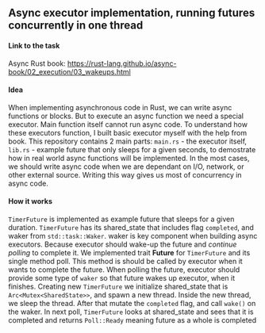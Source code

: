 ## Async executor implementation, running futures concurrently in one thread

#### Link to the task
Async Rust book:
https://rust-lang.github.io/async-book/02_execution/03_wakeups.html

#### Idea
When implementing asynchronous code in Rust, we can write async functions or blocks. But to execute an async function we need a special executor. Main function itself cannot run async code. To understand how these executors function, I built basic executor myself with the help from book.
This repository contains 2 main parts: ```main.rs``` - the executor itself, ```lib.rs``` - example future that only sleeps for a given seconds, to demostrate how in real world async functions will be implemented. In the most cases, we should write async code when we are dependant on I/O, network, or other external source. Writing this way gives us most of concurrency in async code.

#### How it works
```TimerFuture``` is implemented as example future that sleeps for a given duration. ```TimerFuture``` has its shared_state that includes flag ```completed```, and waker from ```std::task::Waker```. waker is key component when building async executors. Because executor should wake-up the future and *continue polling* to complete it. We implemented trait **Future** for ```TimerFuture``` and its single method poll. This method is should be called by executor when it wants to complete the future. When polling the future, executor should provide some type of ```waker``` so that future wakes up executor, when it finishes.
Creating new ```TimerFuture``` we initialize shared_state that is ```Arc<Mutex<SharedState>>```, and spawn a new thread. Inside the new thread, we sleep the thread. After that mutate the ```completed``` flag, and call ```wake()``` on the waker. In next poll, ```TimerFuture``` looks at shared_state and sees that it is completed and returns ```Poll::Ready``` meaning future as a whole is completed
<b>